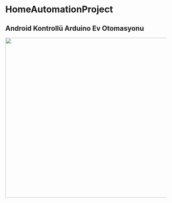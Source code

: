 # HomeAutomationProject
## Android Kontrollü Arduino Ev Otomasyonu

<p align="center">
  <img width="1920" height="500" src="https://github.com/mcelik7/HomeAutomationProject/blob/main/images/IMG_0084.JPG">
</p>
